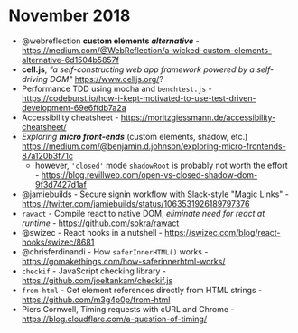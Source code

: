# November 2018

+ @webreflection __custom elements *alternative*__ - https://medium.com/@WebReflection/a-wicked-custom-elements-alternative-6d1504b5857f
+ __cell.js__, _"a self-constructing web app framework powered by a self-driving DOM"_ https://www.celljs.org/?
+ Performance TDD using mocha and `benchtest.js` - https://codeburst.io/how-i-kept-motivated-to-use-test-driven-development-69e6ffdb7a2a
+ Accessibility cheatsheet - https://moritzgiessmann.de/accessibility-cheatsheet/
+ *Exploring **micro front-ends*** (custom elements, shadow, etc.) https://medium.com/@benjamin.d.johnson/exploring-micro-frontends-87a120b3f71c
    + however, `'closed'` mode `shadowRoot` is probably not worth the effort - https://blog.revillweb.com/open-vs-closed-shadow-dom-9f3d7427d1af
+ @jamiebuilds - Secure signin workflow with Slack-style "Magic Links" - https://twitter.com/jamiebuilds/status/1063531926189797376
+ `rawact` - Compile react to native DOM, *eliminate need for react at runtime* - https://github.com/sokra/rawact
+ @swizec - React hooks in a nutshell - https://swizec.com/blog/react-hooks/swizec/8681
+ @chrisferdinandi - How `saferInnerHTML()` works - https://gomakethings.com/how-saferinnerhtml-works/
+ `checkif` - JavaScript checking library - https://github.com/joeltankam/checkif.js
+ `from-html` - Get element references directly from HTML strings - https://github.com/m3g4p0p/from-html
+ Piers Cornwell, Timing requests with cURL and Chrome - https://blog.cloudflare.com/a-question-of-timing/
